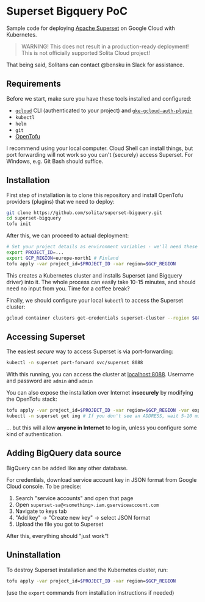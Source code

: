 # Superset Bigquery PoC
Sample code for deploying [Apache Superset](https://superset.apache.org/)
on Google Cloud with Kubernetes.

> WARNING! This does not result in a production-ready deployment!
> This is not officially supported Solita Cloud project!

That being said, Solitans can contact @bensku in Slack for assistance.

## Requirements
Before we start, make sure you have these tools installed and configured:
* [`gcloud`](https://cloud.google.com/sdk/docs/install) CLI (authenticated to your project) and [`gke-gcloud-auth-plugin`](https://cloud.google.com/kubernetes-engine/docs/how-to/cluster-access-for-kubectl#install_plugin)
* `kubectl`
* `helm`
* `git`
* [OpenTofu](https://opentofu.org/docs/intro/install/)

I recommend using your local computer. Cloud Shell can install things, but
port forwarding will not work so you can't (securely) access Superset.
For Windows, e.g. Git Bash should suffice.

## Installation
First step of installation is to clone this repository and install OpenTofu
providers (plugins) that we need to deploy:

```sh
git clone https://github.com/solita/superset-bigquery.git
cd superset-bigquery
tofu init
```

After this, we can proceed to actual deployment:
```sh
# Set your project details as environment variables - we'll need these later
export PROJECT_ID=...
export GCP_REGION=europe-north1 # Finland
tofu apply -var project_id=$PROJECT_ID -var region=$GCP_REGION
```

This creates a Kubernetes cluster and installs Superset (and Bigquery driver)
into it. The whole process can easily take 10-15 minutes, and should need no
input from you. Time for a coffee break?

Finally, we should configure your local `kubectl` to access the Superset cluster:
```sh
gcloud container clusters get-credentials superset-cluster --region $GCP_REGION --project $PROJECT_ID
```

## Accessing Superset
The easiest *secure* way to access Superset is via port-forwarding:
```sh
kubectl -n superset port-forward svc/superset 8088
```

With this running, you can access the cluster at
[localhost:8088](http://localhost:8088). Username and password are `admin` and `admin`

You can also expose the installation over Internet **insecurely** by modifying
the OpenTofu stack:
```sh
tofu apply -var project_id=$PROJECT_ID -var region=$GCP_REGION -var expose=true
kubectl -n superset get ing # If you don't see an ADDRESS, wait 5-10 minutes and check again
```

... but this will allow **anyone in Internet** to log in, unless you configure
some kind of authentication.

## Adding BigQuery data source
BigQuery can be added like any other database.

For credentials, download service account key in JSON format from Google
Cloud console. To be precise:

1. Search "service accounts" and open that page
2. Open `superset-sa@<something>.iam.gserviceaccount.com`
3. Navigate to keys tab
4. "Add key" -> "Create new key" -> select JSON format
5. Upload the file you got to Superset

After this, everything should "just work"!

## Uninstallation
To destroy Superset installation and the Kubernetes cluster, run:

```sh
tofu apply -var project_id=$PROJECT_ID -var region=$GCP_REGION
```

(use the `export` commands from installation instructions if needed)